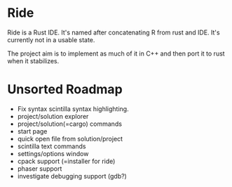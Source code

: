 # Ride
Ride is a Rust IDE. It's named after concatenating R from rust and IDE. It's currently not in a usable state.

The project aim is to implement as much of it in C++ and then port it to rust when it stabilizes.

# Unsorted Roadmap

* Fix syntax scintilla syntax highlighting.
* project/solution explorer
* project/solution(=cargo) commands
* start page
* quick open file from solution/project
* scintilla text commands
* settings/options window
* cpack support (=installer for ride)
* phaser support
* investigate debugging support (gdb?)
